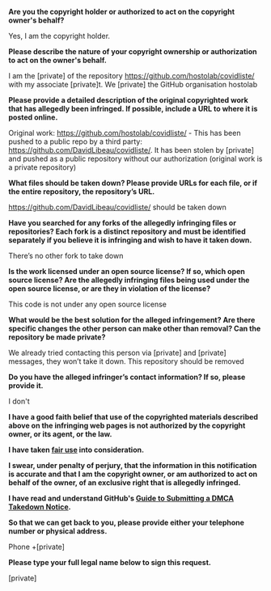 **Are you the copyright holder or authorized to act on the copyright owner's behalf?**

Yes, I am the copyright holder.

**Please describe the nature of your copyright ownership or authorization to act on the owner's behalf.**

I am the [private] of the repository https://github.com/hostolab/covidliste/ with my associate [private]t. We [private] the GitHub organisation hostolab

**Please provide a detailed description of the original copyrighted work that has allegedly been infringed. If possible, include a URL to where it is posted online.**

Original work: https://github.com/hostolab/covidliste/ - This has been pushed to a public repo by a third party: https://github.com/DavidLibeau/covidliste/. It has been stolen by [private] and pushed as a public repository without our authorization (original work is a private repository)

**What files should be taken down? Please provide URLs for each file, or if the entire repository, the repository’s URL.**

https://github.com/DavidLibeau/covidliste/ should be taken down

**Have you searched for any forks of the allegedly infringing files or repositories? Each fork is a distinct repository and must be identified separately if you believe it is infringing and wish to have it taken down.**

There’s no other fork to take down

**Is the work licensed under an open source license? If so, which open source license? Are the allegedly infringing files being used under the open source license, or are they in violation of the license?**

This code is not under any open source license

**What would be the best solution for the alleged infringement? Are there specific changes the other person can make other than removal? Can the repository be made private?**

We already tried contacting this person via [private] and [private] messages, they won’t take it down. This repository should be removed

**Do you have the alleged infringer’s contact information? If so, please provide it.**

I don't

**I have a good faith belief that use of the copyrighted materials described above on the infringing web pages is not authorized by the copyright owner, or its agent, or the law.**

**I have taken <a href="https://www.lumendatabase.org/topics/22">fair use</a> into consideration.**

**I swear, under penalty of perjury, that the information in this notification is accurate and that I am the copyright owner, or am authorized to act on behalf of the owner, of an exclusive right that is allegedly infringed.**

**I have read and understand GitHub's <a href="https://docs.github.com/articles/guide-to-submitting-a-dmca-takedown-notice/">Guide to Submitting a DMCA Takedown Notice</a>.**

**So that we can get back to you, please provide either your telephone number or physical address.**

Phone +[private]

**Please type your full legal name below to sign this request.**

[private]
